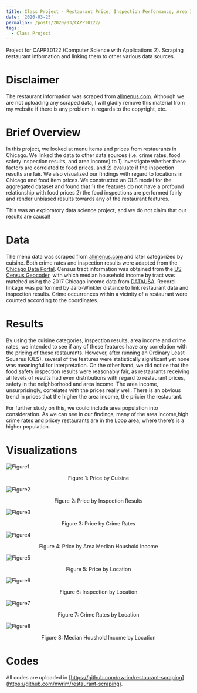 ```yaml
---
title: Class Project - Restaurant Price, Inspection Performance, Area Income, and Crime Rates
date: '2020-03-25'
permalink: /posts/2020/03/CAPP30122/
tags:
  - Class Project
---
```


Project for CAPP30122 (Computer Science with Applications 2). Scraping restaurant information and linking them to other various data sources.

# Disclaimer

The restaurant information was scraped from [allmenus.com](https://allmenus.com). Although we are not uploading any scraped data, I will gladly remove this material from my website if there is any problem in regards to the copyright, etc.

# Brief Overview
In this project, we looked at menu items and prices from restaurants in Chicago. We linked the data to other data sources (i.e. crime rates, food safety inspection results, and area income) to 1) investigate whether these factors are correlated to food prices, and 2) evaluate if the inspection results are fair. We also visualized our findings with regard to locations in Chicago and food item prices. We constructed an OLS model for the aggregated dataset and found that 1) the features do not have a profound relationship with food prices 2) the food inspections are performed fairly and render unbiased results towards any of the restaurant features.

This was an exploratory data science project, and we do not claim that our results are causal!

# Data

The menu data was scraped from [allmenus.com](https://allmenus.com) and later categorized by cuisine. Both crime rates and inspection results were adapted from the [Chicago Data Portal](https://data.cityofchicago.org/). Census tract information was obtained from the [US Census Geocoder](https://geocoding.geo.census.gov/), with which median household income by tract was matched using the 2017 Chicago income data from [DATAUSA](https://datausa.io/). Record-linkage was performed by Jaro-Winkler distance to link restaurant data and inspection results. Crime occurrences within a vicinity of a restaurant were counted according to the coordinates.

# Results

By using the cuisine categories, inspection results, area income and crime rates, we intended to see if any of these features have any correlation with the pricing of these restaurants. However, after running an Ordinary Least Squares (OLS), several of the features were statistically significant yet none was meaningful for interpretation. On the other hand, we did notice that the food safety inspection results were reasonably fair, as restaurants receiving all levels of results had even distributions with regard to restaurant prices, safety in the neighborhood and area income. The area income, unsurprisingly, correlates with the prices really well. There is an obvious trend in prices that the higher the area income, the pricier the restaurant. 



For further study on this, we could include area population into consideration. As we can see in our findings, many of the area income,high crime rates and pricey restaurants are in the Loop area, where there’s is a higher population.

# Visualizations

![Figure1](https://github.com/nwrim/restaurant-scraping/blob/main/plots/price_cuisine_box.png?raw=true)
<p style="text-align: center;">Figure 1: Price by Cuisine</p>

![Figure2](https://github.com/nwrim/restaurant-scraping/blob/main/plots/price_inspect_box.png?raw=true)
<p style="text-align: center;">Figure 2: Price by Inspection Results</p>

![Figure3](https://github.com/nwrim/restaurant-scraping/blob/main/plots/price_crime_reg.png?raw=true)
<p style="text-align: center;">Figure 3: Price by Crime Rates</p>

![Figure4](https://github.com/nwrim/restaurant-scraping/blob/main/plots/price_income_reg.png?raw=true)
<p style="text-align: center;">Figure 4: Price by Area Median Houshold Income</p>

![Figure5](https://github.com/nwrim/restaurant-scraping/blob/main/plots/geo_res_price.png?raw=true)
<p style="text-align: center;">Figure 5: Price by Location</p>

![Figure6](https://github.com/nwrim/restaurant-scraping/blob/main/plots/geo_res_inspection.png?raw=true)
<p style="text-align: center;">Figure 6: Inspection by Location</p>

![Figure7](https://github.com/nwrim/restaurant-scraping/blob/main/plots/geo_res_crime.png?raw=true)
<p style="text-align: center;">Figure 7: Crime Rates by Location</p>

![Figure8](https://github.com/nwrim/restaurant-scraping/blob/main/plots/geo_res_income.png?raw=true)
<p style="text-align: center;">Figure 8: Median Houshold Income by Location</p>

# Codes

All codes are uploaded in [https://github.com/nwrim/restaurant-scraping](https://github.com/nwrim/restaurant-scraping).

